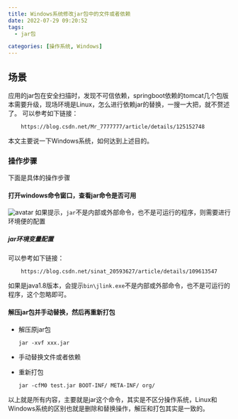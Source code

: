 ```yaml
---
title: Windows系统修改jar包中的文件或者依赖
date: 2022-07-29 09:20:52
tags:
  - jar包

categories: [操作系统, Windows]
---
```

## 场景

应用的jar包在安全扫描时，发现不可信依赖，springboot依赖的tomcat几个包版本需要升级，现场环境是Linux，怎么进行依赖jar的替换，一搜一大把，就不赘述了。
可以参考如下链接：

```url
    https://blog.csdn.net/Mr_7777777/article/details/125152748
```

本文主要说一下Windows系统，如何达到上述目的。

### 操作步骤

下面是具体的操作步骤

#### 打开windows命令窗口，查看jar命令是否可用

![avatar](https://pic.imgdb.cn/item/62e33bcaf54cd3f937109bf3.png)
如果提示，`jar`不是内部或外部命令，也不是可运行的程序，则需要进行环境便的配置

##### jar环境变量配置

可以参考如下链接：

```url
    https://blog.csdn.net/sinat_20593627/article/details/109613547
```

如果是java1.8版本，会提示`bin\jlink.exe`不是内部或外部命令，也不是可运行的程序，这个忽略即可。

#### 解压jar包并手动替换，然后再重新打包

- 解压原jar包

  ```text
  jar -xvf xxx.jar
  ```

- 手动替换文件或者依赖
- 重新打包
  
  ```text
  jar -cfM0 test.jar BOOT-INF/ META-INF/ org/
  ```

以上就是所有内容，主要就是jar这个命令，其实是不区分操作系统，Linux和Windows系统的区别也就是删除和替换操作，解压和打包其实是一致的。
